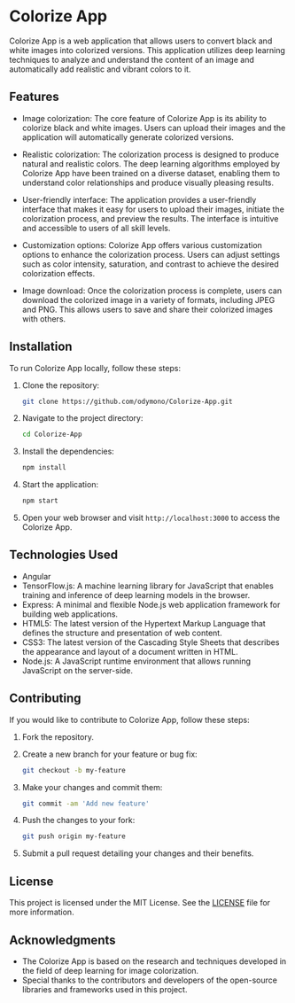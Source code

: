 # Colorize App

Colorize App is a web application that allows users to convert black and white images into colorized versions. This application utilizes deep learning techniques to analyze and understand the content of an image and automatically add realistic and vibrant colors to it.


## Features

- Image colorization: The core feature of Colorize App is its ability to colorize black and white images. Users can upload their images and the application will automatically generate colorized versions.

- Realistic colorization: The colorization process is designed to produce natural and realistic colors. The deep learning algorithms employed by Colorize App have been trained on a diverse dataset, enabling them to understand color relationships and produce visually pleasing results.

- User-friendly interface: The application provides a user-friendly interface that makes it easy for users to upload their images, initiate the colorization process, and preview the results. The interface is intuitive and accessible to users of all skill levels.

- Customization options: Colorize App offers various customization options to enhance the colorization process. Users can adjust settings such as color intensity, saturation, and contrast to achieve the desired colorization effects.

- Image download: Once the colorization process is complete, users can download the colorized image in a variety of formats, including JPEG and PNG. This allows users to save and share their colorized images with others.

## Installation

To run Colorize App locally, follow these steps:

1. Clone the repository:

   ```bash
   git clone https://github.com/odymono/Colorize-App.git
   ```

2. Navigate to the project directory:

   ```bash
   cd Colorize-App
   ```

3. Install the dependencies:

   ```bash
   npm install
   ```

4. Start the application:

   ```bash
   npm start
   ```

5. Open your web browser and visit `http://localhost:3000` to access the Colorize App.

## Technologies Used

- Angular
- TensorFlow.js: A machine learning library for JavaScript that enables training and inference of deep learning models in the browser.
- Express: A minimal and flexible Node.js web application framework for building web applications.
- HTML5: The latest version of the Hypertext Markup Language that defines the structure and presentation of web content.
- CSS3: The latest version of the Cascading Style Sheets that describes the appearance and layout of a document written in HTML.
- Node.js: A JavaScript runtime environment that allows running JavaScript on the server-side.

## Contributing

If you would like to contribute to Colorize App, follow these steps:

1. Fork the repository.

2. Create a new branch for your feature or bug fix:

   ```bash
   git checkout -b my-feature
   ```

3. Make your changes and commit them:

   ```bash
   git commit -am 'Add new feature'
   ```

4. Push the changes to your fork:

   ```bash
   git push origin my-feature
   ```

5. Submit a pull request detailing your changes and their benefits.

## License

This project is licensed under the MIT License. See the [LICENSE](LICENSE) file for more information.

## Acknowledgments

- The Colorize App is based on the research and techniques developed in the field of deep learning for image colorization.
- Special thanks to the contributors and developers of the open-source libraries and frameworks used in this project.
